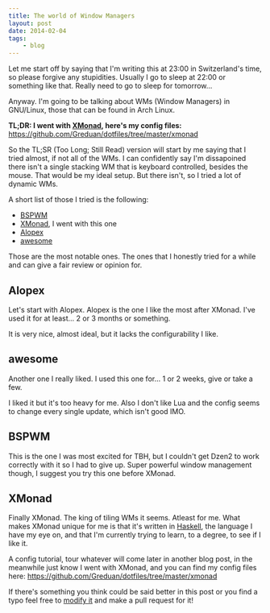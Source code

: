 ```yaml
---
title: The world of Window Managers
layout: post
date: 2014-02-04
tags:
    - blog
---
```


Let me start off by saying that I'm writing this at 23:00 in Switzerland's time,
so please forgive any stupidities. Usually I go to sleep at 22:00 or something
like that.  Really need to go to sleep for tomorrow...

Anyway.  I'm going to be talking about WMs (Window Managers) in GNU/Linux, those
that can be found in Arch Linux.

**TL;DR: I went with [XMonad](http://xmonad.org/), here's my config files:** <https://github.com/Greduan/dotfiles/tree/master/xmonad>

So the TL;SR (Too Long; Still Read) version will start by me saying that I tried
almost, if not all of the WMs.  I can confidently say I'm dissapoined there
isn't a single stacking WM that is keyboard controlled, besides the mouse.
That would be my ideal setup.  But there isn't, so I tried a lot of dynamic WMs.

A short list of those I tried is the following:

- [BSPWM](https://github.com/baskerville/bspwm)
- [XMonad](http://xmonad.org/), I went with this one
- [Alopex](https://bbs.archlinux.org/viewtopic.php?id=146889)
- [awesome](http://awesome.naquadah.org/)

Those are the most notable ones.  The ones that I honestly tried for a while and
can give a fair review or opinion for.

## Alopex

Let's start with Alopex.  Alopex is the one I like the most after XMonad.  I've
used it for at least... 2 or 3 months or something.

It is very nice, almost ideal, but it lacks the configurability I like.

## awesome

Another one I really liked.  I used this one for... 1 or 2 weeks, give or take a
few.

I liked it but it's too heavy for me. Also I don't like Lua and the config seems
to change every single update, which isn't good IMO.

## BSPWM

This is the one I was most excited for TBH, but I couldn't get Dzen2 to work
correctly with it so I had to give up. Super powerful window management though,
I suggest you try this one before XMonad.

## XMonad

Finally XMonad.  The king of tiling WMs it seems.  Atleast for me.  What makes
XMonad unique for me is that it's written in [Haskell](http://www.haskell.org/haskellwiki/Haskell),
the language I have my eye on, and that I'm currently trying to learn, to a
degree, to see if I like it.

A config tutorial, tour whatever will come later in another blog post, in the
meanwhile just know I went with XMonad, and you can find my config files here: https://github.com/Greduan/dotfiles/tree/master/xmonad

If there's something you think could be said better in this post or you find a
typo feel free to [modify it](https://github.com/Greduan/eduantech.docpad/blob/master/src/render/posts/the-world-of-window-managers.html.md)
and make a pull request for it!

